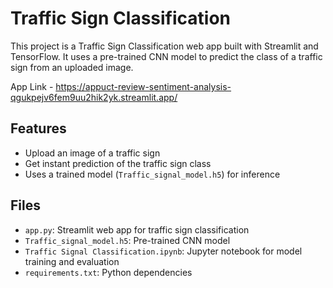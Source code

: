 # Traffic Sign Classification

This project is a Traffic Sign Classification web app built with Streamlit and TensorFlow. It uses a pre-trained CNN model to predict the class of a traffic sign from an uploaded image.

App Link - https://appuct-review-sentiment-analysis-qgukpejv6fem9uu2hik2yk.streamlit.app/

## Features
- Upload an image of a traffic sign
- Get instant prediction of the traffic sign class
- Uses a trained model (`Traffic_signal_model.h5`) for inference

## Files
- `app.py`: Streamlit web app for traffic sign classification
- `Traffic_signal_model.h5`: Pre-trained CNN model
- `Traffic Signal Classification.ipynb`: Jupyter notebook for model training and evaluation
- `requirements.txt`: Python dependencies

